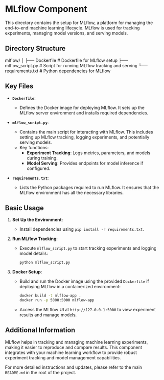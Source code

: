 # MLflow Component

This directory contains the setup for MLflow, a platform for managing the end-to-end machine learning lifecycle. MLflow is used for tracking experiments, managing model versions, and serving models.

## Directory Structure

mlflow/
│
├── Dockerfile # Dockerfile for MLflow setup
├── mlflow_script.py # Script for running MLflow tracking and serving
└── requirements.txt # Python dependencies for MLflow

## Key Files

- **`Dockerfile`**:

  - Defines the Docker image for deploying MLflow. It sets up the MLflow server environment and installs required dependencies.

- **`mlflow_script.py`**:

  - Contains the main script for interacting with MLflow. This includes setting up MLflow tracking, logging experiments, and potentially serving models.
  - Key functions:
    - **Experiment Tracking**: Logs metrics, parameters, and models during training.
    - **Model Serving**: Provides endpoints for model inference if configured.

- **`requirements.txt`**:
  - Lists the Python packages required to run MLflow. It ensures that the MLflow environment has all the necessary libraries.

## Basic Usage

1. **Set Up the Environment**:

   - Install dependencies using `pip install -r requirements.txt`.

2. **Run MLflow Tracking**:

   - Execute `mlflow_script.py` to start tracking experiments and logging model details:
     ```bash
     python mlflow_script.py
     ```

3. **Docker Setup**:
   - Build and run the Docker image using the provided `Dockerfile` if deploying MLflow in a containerized environment:
     ```bash
     docker build -t mlflow-app .
     docker run -p 5000:5000 mlflow-app
     ```
   - Access the MLflow UI at `http://127.0.0.1:5000` to view experiment results and manage models.

## Additional Information

MLflow helps in tracking and managing machine learning experiments, making it easier to reproduce and compare results. This component integrates with your machine learning workflow to provide robust experiment tracking and model management capabilities.

For more detailed instructions and updates, please refer to the main `README.md` in the root of the project.
